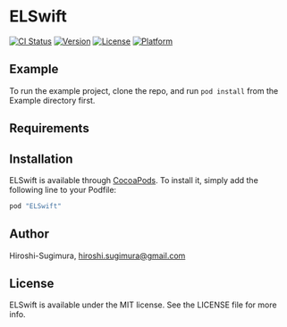 # ELSwift

[![CI Status](http://img.shields.io/travis/Hiroshi-Sugimura/ELSwift.svg?style=flat)](https://travis-ci.org/Hiroshi-Sugimura/ELSwift)
[![Version](https://img.shields.io/cocoapods/v/ELSwift.svg?style=flat)](http://cocoapods.org/pods/ELSwift)
[![License](https://img.shields.io/cocoapods/l/ELSwift.svg?style=flat)](http://cocoapods.org/pods/ELSwift)
[![Platform](https://img.shields.io/cocoapods/p/ELSwift.svg?style=flat)](http://cocoapods.org/pods/ELSwift)

## Example

To run the example project, clone the repo, and run `pod install` from the Example directory first.

## Requirements

## Installation

ELSwift is available through [CocoaPods](http://cocoapods.org). To install
it, simply add the following line to your Podfile:

```ruby
pod "ELSwift"
```

## Author

Hiroshi-Sugimura, hiroshi.sugimura@gmail.com

## License

ELSwift is available under the MIT license. See the LICENSE file for more info.

